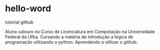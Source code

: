 # hello-word
tutorial github

Aluno calouro no Curso de Licenciatura em Computação na Universidade Federal da Ufba.
Cursando a matéria de introdução a lógica de programação utilizando o python.
Aprendendo a utilizar o github.
